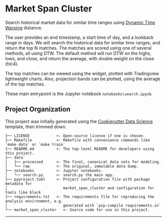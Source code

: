 # Market Span Cluster

Search historical market data for similar time ranges using [Dynamic Time Warping](https://en.wikipedia.org/wiki/) distance.

The user provides an end timestamp, a start time of day, and a lookback range in days. We will search the historical data
for similar time ranges, and return the top N matches. The matches are scored using one of several methods, all using
DTW. The default method will run DTW on the highs, lows, and close, and return the average, with double weight on the
close (hlc4). 

The top matches can be viewed using the widget, plotted with Tradingview lightweight charts. Also, projection bands
can be plotted, using the average of the top matches.

These main entrypoint is the Jupyter notebook `notebooks\search.ipynb`.

## Project Organization
This project was initially generated using the [Cookiecutter Data Science](https://cookiecutter-data-science.drivendata.org) 
template, then trimmed down.

```
├── LICENSE            <- Open-source license if one is chosen
├── Makefile           <- Makefile with convenience commands like `make data` or `make train`
├── README.md          <- The top-level README for developers using this project.
├── data
│   ├── processed      <- The final, canonical data sets for modeling.
│   └── raw            <- The original, immutable data dump.
├── notebooks          <- Jupyter notebooks.
│   └── search.py      <- search.py the main app.
├── pyproject.toml     <- Project configuration file with package metadata for 
│                         market_span_cluster and configuration for tools like black
├── requirements.txt   <- The requirements file for reproducing the analysis environment, e.g.
│                         generated with `pip-compile requirements.in`
└── market_span_cluster   <- Source code for use in this project.
```

--------

